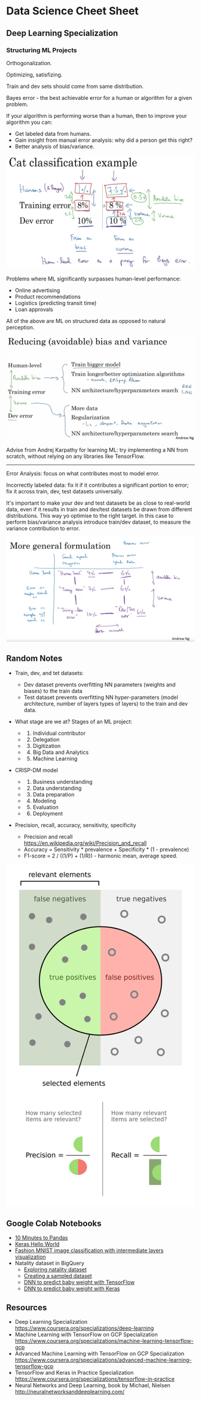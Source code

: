 # Data Science Cheet Sheet

## Deep Learning Specialization

### Structuring ML Projects

Orthogonalization.

Optimizing, satisfizing.

Train and dev sets should come from same distribution.

Bayes error - the best achievable error for a human or algorithm for a given problem.

If your algorithm is performing worse than a human, then to improve your algorithm you can:
- Get labeled data from humans.
- Gain insight from manual error analysis: why did a person get this right?
- Better analysis of bias/variance.

![avoidable-bias.png](./assets/avoidable-bias.png)   

Problems where ML significantly surpasses human-level performance:
- Online advertising
- Product recommendations
- Logistics (predicting transit time)
- Loan approvals

All of the above are ML on structured data as opposed to natural perception.

![ml-strategy.png](./assets/ml-strategy.png)

Advise from Andrej Karpathy for learning ML: try implementing a NN from scratch, without relying on any libraries
like TensorFlow.

---

Error Analysis: focus on what contributes most to model error.

Incorrectly labeled data: fix it if it contributes a significant portion to error; fix it across train, dev, test
datasets universally.

It's important to make your dev and test datasets be as close to real-world data, even if it results in 
train and dev/test datasets be drawn from different distributions. This way yo optimise to the right target. 
In this case to perform bias/variance analysis introduce train/dev dataset, to measure the variance contribution 
to error.

![data-mismatch.png](./assets/data-mismatch.png)

## Random Notes

- Train, dev, and tet datasets:
    - Dev dataset prevents overfitting NN parameters (weights and biases) to the train data
    - Test dataset prevents overfitting NN hyper-parameters (model architecture, number of layers types of layers) 
        to the train and dev data.
    
- What stage are we at? Stages of an ML project:
    - 1. Individual contributor
    - 2. Delegation
    - 3. Digitization
    - 4. Big Data and Analytics
    - 5. Machine Learning 

- CRISP-DM model
    - 1. Business understanding
    - 2. Data understanding
    - 3. Data preparation
    - 4. Modeling
    - 5. Evaluation
    - 6. Deployment  
    
- Precision, recall, accuracy, sensitivity, specificity
    - Precision and recall https://en.wikipedia.org/wiki/Precision_and_recall
    - Accuracy = Sensitivity * prevalence + Specificity * (1 - prevalence)
    - F1-score = 2 / ((1/P) + (1/R)) - harmonic mean, average speed.
    
![precisionrecall.png](./assets/precisionrecall.png)    

## Google Colab Notebooks

- [10 Minutes to Pandas](https://colab.research.google.com/drive/1LuUxoGo1yELpJ9JKnQF2Mujdm_9RYVqR)
- [Keras Hello World](https://colab.research.google.com/drive/14D_1LHcgFdTjmHzDtJV3M6h4flSR-pyK)
- [Fashion MNIST image classification with intermediate layers visualization](https://colab.research.google.com/drive/1ZPipu8FLPMf4sZ3E-v3rocmXC-58sRV_)
- Natality dataset in BigQuery
    - [Exploring natality dataset](https://colab.research.google.com/drive/1LRNXqmjURFwMyjyrHgptsZ8vozYafefU)
    - [Creating a sampled dataset](https://colab.research.google.com/drive/1VQBd37-EVw9z5To4o8GE6oX8iHqcL7c-)
    - [DNN to predict baby weight with TensorFlow](https://colab.research.google.com/drive/1xbEL-0gaEmq-CyTfGuC_CAs5vpCmrWdi)
    - [DNN to predict baby weight with Keras](https://colab.research.google.com/drive/1ebQ7nTqx_f6VpkBPi0MMB8QFrQHy2U9M)

## Resources

- Deep Learning Specialization https://www.coursera.org/specializations/deep-learning
- Machine Learning with TensorFlow on GCP Specialization https://www.coursera.org/specializations/machine-learning-tensorflow-gcp
- Advanced Machine Learning with TensorFlow on GCP Specialization https://www.coursera.org/specializations/advanced-machine-learning-tensorflow-gcp
- TensorFlow and Keras in Practice Specialization https://www.coursera.org/specializations/tensorflow-in-practice
- Neural Networks and Deep Learning, book by Michael, Nielsen http://neuralnetworksanddeeplearning.com/

